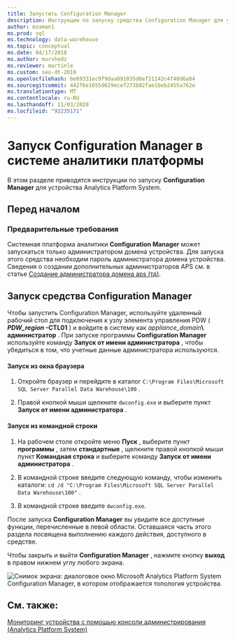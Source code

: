 ```yaml
---
title: Запустить Configuration Manager
description: Инструкции по запуску средства Configuration Manager для устройства аналитики платформы.
author: mzaman1
ms.prod: sql
ms.technology: data-warehouse
ms.topic: conceptual
ms.date: 04/17/2018
ms.author: murshedz
ms.reviewer: martinle
ms.custom: seo-dt-2019
ms.openlocfilehash: be69331ec9f9daa091035d6ef21142c4f40d6a84
ms.sourcegitcommit: 442fbe1655d629ecef273b02fae1beb2455a762e
ms.translationtype: MT
ms.contentlocale: ru-RU
ms.lasthandoff: 11/03/2020
ms.locfileid: "93235171"
---
```

# <a name="launch-the-configuration-manager-in-analytics-platform-system"></a>Запуск Configuration Manager в системе аналитики платформы
В этом разделе приводятся инструкции по запуску **Configuration Manager** для устройства Analytics Platform System.  
  
## <a name="before-you-begin"></a>Перед началом  
  
### <a name="prerequisites"></a>Предварительные требования  
Системная платформа аналитики **Configuration Manager** может запускаться только администратором домена устройства. Для запуска этого средства необходим пароль администратора домена устройства. Сведения о создании дополнительных администраторов APS см. в статье [Создание администратора домена aps &#40;тд&#41;](create-an-aps-domain-administrator-aps.md).  
  
## <a name="launch-the-configuration-manager-tool"></a><a name="Accessing"></a>Запуск средства Configuration Manager  
Чтобы запустить Configuration Manager, используйте удаленный рабочий стол для подключения к узлу элемента управления PDW ( **_PDW_region_ -CTL01** ) и войдите в систему как _appliance_domain_**\ администратор** . При запуске программы **Configuration Manager** используйте команду **Запуск от имени администратора** , чтобы убедиться в том, что учетные данные администратора используются.  
  
#### <a name="to-launch-from-a-browser-window"></a>Запуск из окна браузера  
  
1.  Откройте браузер и перейдите в каталог `C:\Program Files\Microsoft SQL Server Parallel Data Warehouse\100` .  
  
2.  Правой кнопкой мыши щелкните `dwconfig.exe` и выберите пункт **Запуск от имени администратора** .  
  
#### <a name="to-launch-from-a-command-prompt"></a>Запуск из командной строки  
  
1.  На рабочем столе откройте меню **Пуск** , выберите пункт **программы** , затем **стандартные** , щелкните правой кнопкой мыши пункт **Командная строка** и выберите команду **Запуск от имени администратора** .  
  
2.  В командной строке введите следующую команду, чтобы изменить каталоги: `cd /d "C:\Program Files\Microsoft SQL Server Parallel Data Warehouse\100"` .  
  
3.  В командной строке введите `dwconfig.exe`.  
  
После запуска **Configuration Manager** вы увидите все доступные функции, перечисленные в левой области. Оставшаяся часть этого раздела посвящена выполнению каждого действия, доступного в средстве.  
  
Чтобы закрыть и выйти **Configuration Manager** , нажмите кнопку **выход** в правом нижнем углу любого экрана.  
  
![Снимок экрана: диалоговое окно Microsoft Analytics Platform System Configuration Manager, в котором отображается топология устройства.](./media/launch-the-configuration-manager/SQL_Server_PDW_DWConfig_ApplTop.png "SQL_Server_PDW_DWConfig_ApplTop")  
  
## <a name="see-also"></a>См. также:  
[Мониторинг устройства с помощью консоли администрирования &#40;Analytics Platform System&#41;](monitor-the-appliance-by-using-the-admin-console.md)  
  
